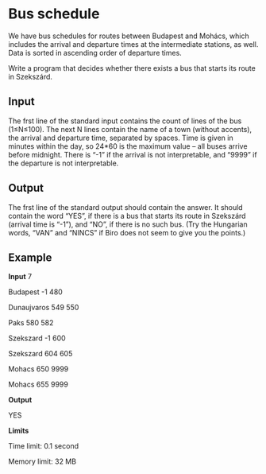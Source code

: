 # Bus schedule

We have bus schedules for routes between Budapest and Mohács, which includes the arrival and departure times at the intermediate stations, as well.
Data is sorted in ascending order of departure times.

Write a program that decides whether there exists a bus that starts its route in Szekszárd.

## Input

The frst line of the standard input contains the count of lines of the bus (1≤N≤100).
The next N lines contain the name of a town (without accents), the arrival and departure time, separated by spaces.
Time is given in minutes within the day, so 24*60 is the maximum value – all buses arrive before midnight.
There is “-1” if the arrival is not interpretable, and “9999” if the departure is not interpretable.

## Output

The frst line of the standard output should contain the answer.
It should contain the word “YES”, if there is a bus that starts its route in Szekszárd (arrival time is “-1”), and “NO”, if there is no such bus.
(Try the Hungarian words, “VAN” and “NINCS” if Biro does not seem to give you the points.)

## Example

**Input** 
7

Budapest -1 480

Dunaujvaros 549 550

Paks 580 582

Szekszard -1 600

Szekszard 604 605

Mohacs 650 9999

Mohacs 655 9999

**Output**

YES

**Limits**

Time limit: 0.1 second

Memory limit: 32 MB
